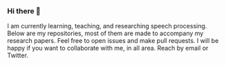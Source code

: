 ### Hi there 👋

<!--
**bagustris/bagustris** is a ✨ _special_ ✨ repository because its `README.md` (this file) appears on your GitHub profile.
Here are some ideas to get you started:
- 🔭 I’m currently working on speech processing
- 🌱 I’m currently learning and teaching 
- 👯 I’m looking to collaborate on ...
- 🤔 I’m looking for help with ...
- 💬 Ask me about ...
- 📫 How to reach me: ...
- 😄 Pronouns: ...
- ⚡ Fun fact: ...

-->
I am currently learning, teaching, and researching speech processing. Below are my repositories, most of them are made to accompany my research papers. Feel free to open issues and make pull requests. I will be happy if you want to collaborate with me, in all area. Reach by email or Twitter.
